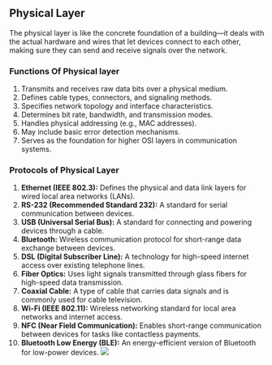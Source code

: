 ## Physical Layer
The physical layer is like the concrete foundation of a building—it deals with the actual hardware and wires that let devices connect to each other, making sure they can send and receive signals over the network.

### Functions Of Physical layer
1. Transmits and receives raw data bits over a physical medium.
2. Defines cable types, connectors, and signaling methods.
3. Specifies network topology and interface characteristics.
4. Determines bit rate, bandwidth, and transmission modes.
5. Handles physical addressing (e.g., MAC addresses).
6. May include basic error detection mechanisms.
7. Serves as the foundation for higher OSI layers in communication systems.

### Protocols of Physical Layer
1. **Ethernet (IEEE 802.3):** Defines the physical and data link layers for wired local area networks (LANs).
2. **RS-232 (Recommended Standard 232):** A standard for serial communication between devices.
3. **USB (Universal Serial Bus):** A standard for connecting and powering devices through a cable.
4. **Bluetooth:** Wireless communication protocol for short-range data exchange between devices.
5. **DSL (Digital Subscriber Line):** A technology for high-speed internet access over existing telephone lines.
6. **Fiber Optics:** Uses light signals transmitted through glass fibers for high-speed data transmission.
7. **Coaxial Cable:** A type of cable that carries data signals and is commonly used for cable television.
8. **Wi-Fi (IEEE 802.11):** Wireless networking standard for local area networks and internet access.
9. **NFC (Near Field Communication):** Enables short-range communication between devices for tasks like contactless payments.
10. **Bluetooth Low Energy (BLE):** An energy-efficient version of Bluetooth for low-power devices.
![](https://static.javatpoint.com/tutorial/computer-network/images/osi-model3.png)